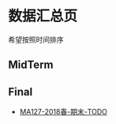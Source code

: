 # 数据汇总页

希望按照时间排序

## MidTerm

## Final

+ [MA127-2018春-期末-TODO](/MA127_高等数学下/final/MA127-2018春-期末)
